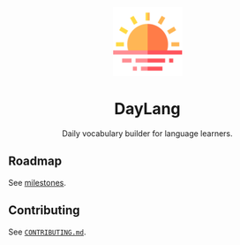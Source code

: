 <p align="center">
  <img src="./assets/sunset.png" width="125px">
</p>

<h1 align="center">DayLang</h1>

<p align="center">
  Daily vocabulary builder for language learners.
</p>

## Roadmap

See [milestones](https://github.com/8thpark/daylang/milestones).

## Contributing

See [`CONTRIBUTING.md`](./CONTRIBUTING.md).
